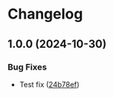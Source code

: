 # Changelog

## 1.0.0 (2024-10-30)


### Bug Fixes

* Test fix ([24b78ef](https://github.com/garryod/graph-federation/commit/24b78ef5eedc0e6d7d869f14c971e7cbe5633584))
